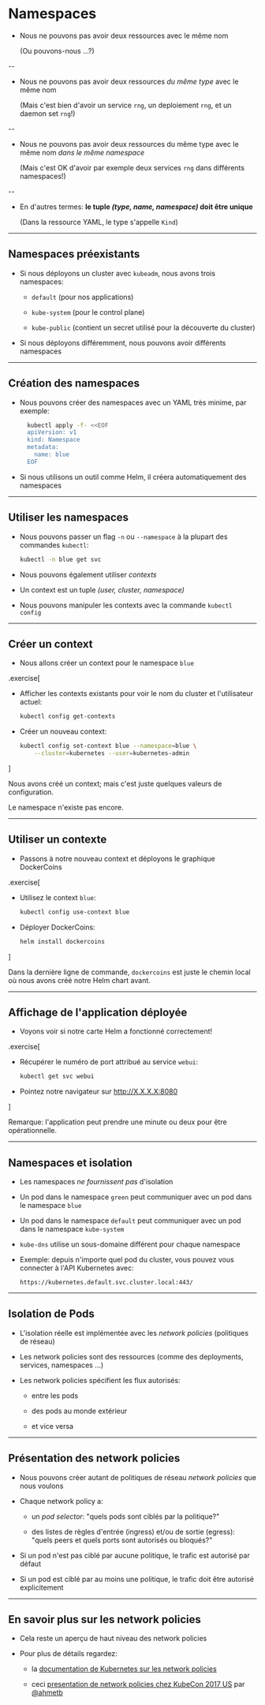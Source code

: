 # Namespaces

- Nous ne pouvons pas avoir deux ressources avec le même nom

  (Ou pouvons-nous ...?)

--

- Nous ne pouvons pas avoir deux ressources *du même type* avec le même nom

  (Mais c'est bien d'avoir un service `rng`, un deploiement `rng`, et un daemon set `rng`!)

--

- Nous ne pouvons pas avoir deux ressources du même type avec le même nom *dans le même namespace*

  (Mais c'est OK d'avoir par exemple deux services `rng` dans différents namespaces!)

--

- En d'autres termes: **le tuple *(type, name, namespace)* doit être unique**

  (Dans la ressource YAML, le type s'appelle `Kind`)

---

## Namespaces préexistants

- Si nous déployons un cluster avec `kubeadm`, nous avons trois namespaces:

  - `default` (pour nos applications)

  - `kube-system` (pour le control plane)

  - `kube-public` (contient un secret utilisé pour la découverte du cluster)

- Si nous déployons différemment, nous pouvons avoir différents namespaces

---

## Création des namespaces

- Nous pouvons créer des namespaces avec un YAML très minime, par exemple:
  ```bash
    kubectl apply -f- <<EOF
    apiVersion: v1
    kind: Namespace
    metadata:
      name: blue
    EOF
  ```

- Si nous utilisons un outil comme Helm, il créera automatiquement des namespaces

---

## Utiliser les namespaces

- Nous pouvons passer un flag `-n` ou `--namespace` à la plupart des commandes `kubectl`:
  ```bash
  kubectl -n blue get svc
  ```

- Nous pouvons également utiliser *contexts*

- Un context est un tuple *(user, cluster, namespace)* 

- Nous pouvons manipuler les contexts avec la commande `kubectl config`

---

## Créer un context

- Nous allons créer un context pour le namespace `blue`

.exercise[

- Afficher les contexts existants pour voir le nom du cluster et l'utilisateur actuel:
  ```bash
  kubectl config get-contexts
  ```

- Créer un nouveau context:
  ```bash
  kubectl config set-context blue --namespace=blue \
      --cluster=kubernetes --user=kubernetes-admin
  ```

]

Nous avons créé un context; mais c'est juste quelques valeurs de configuration.

Le namespace n'existe pas encore.

---

## Utiliser un contexte

- Passons à notre nouveau context et déployons le graphique DockerCoins

.exercise[

- Utilisez le context `blue`:
  ```bash
  kubectl config use-context blue
  ```

- Déployer DockerCoins:
  ```bash
  helm install dockercoins
  ```

]

Dans la dernière ligne de commande, `dockercoins` est juste le chemin local où
nous avons créé notre Helm chart avant.

---

## Affichage de l'application déployée

- Voyons voir si notre carte Helm a fonctionné correctement!

.exercise[

- Récupérer le numéro de port attribué au service `webui`:
  ```bash
  kubectl get svc webui
  ```

- Pointez notre navigateur sur http://X.X.X.X:8080

]

Remarque: l'application peut prendre une minute ou deux pour être opérationnelle.

---

## Namespaces et isolation

- Les namespaces *ne fournissent pas* d'isolation

- Un pod dans le namespace `green` peut communiquer avec un pod dans le namespace `blue`

- Un pod dans le namespace `default` peut communiquer avec un pod dans le namespace `kube-system`

- `kube-dns` utilise un sous-domaine différent pour chaque namespace

- Exemple: depuis n'importe quel pod du cluster, vous pouvez vous connecter à l'API Kubernetes avec:

  `https://kubernetes.default.svc.cluster.local:443/`

---

## Isolation de Pods

- L'isolation réelle est implémentée avec les *network policies* (politiques de réseau)

- Les network policies sont des ressources (comme des deployments, services, namespaces ...)

- Les network policies spécifient les flux autorisés:

  - entre les pods

  - des pods au monde extérieur

  - et vice versa

---

## Présentation des network policies

- Nous pouvons créer autant de politiques de réseau *network policies* que nous voulons

- Chaque network policy a:

  - un *pod selector*: "quels pods sont ciblés par la politique?"

  - des listes de règles d'entrée (ingress) et/ou de sortie (egress): "quels peers et quels ports sont autorisés ou bloqués?"

- Si un pod n'est pas ciblé par aucune politique, le trafic est autorisé par défaut

- Si un pod est ciblé par au moins une politique, le trafic doit être autorisé explicitement

---

## En savoir plus sur les network policies

- Cela reste un aperçu de haut niveau des network policies

- Pour plus de détails regardez:

  - la [documentation de Kubernetes sur les network policies](https://kubernetes.io/docs/concepts/services-networking/network-policies/)

  - ceci [presentation de network policies chez KubeCon 2017 US](https://www.youtube.com/watch?v=3gGpMmYeEO8) par [@ahmetb](https://twitter.com/ahmetb)
